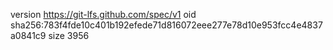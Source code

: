 version https://git-lfs.github.com/spec/v1
oid sha256:783f4fde10c401b192efede71d816072eee277e78d10e953fcc4e4837a0841c9
size 3956
